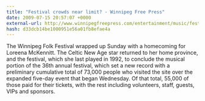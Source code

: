 ```yaml
---
title: "Festival crowds near limit? - Winnipeg Free Press"
date: 2009-07-15 20:57:07 +0000
external-url: http://www.winnipegfreepress.com/entertainment/music/festival-crowds-near-limit-50615062.html#
hash: d33dcb14be1000951e56a01fb8efae4a
---
```


The Winnipeg Folk Festival wrapped up Sunday with a homecoming for Loreena McKennitt.
The Celtic New Age star returned to her home province, and the festival, which she last played in 1992, to conclude the musical portion of the 36th annual festival, which set a new record with a preliminary cumulative total of 73,000 people who visited the site over the expanded five-day event that began Wednesday. Of that total, 55,000 of those paid for their tickets, with the rest including volunteers, staff, guests, VIPs and sponsors.
